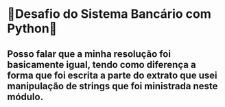 # 🏦Desafio do Sistema Bancário com Python🐍 

## Posso falar que a minha resolução foi basicamente igual, tendo como diferença a forma que foi escrita a parte do extrato que usei manipulação de strings que foi ministrada neste módulo.
